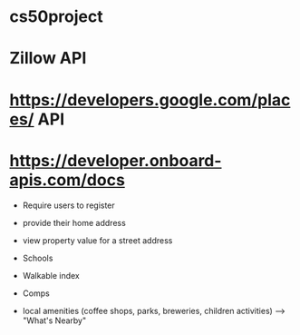 # cs50project

# Zillow API
# https://developers.google.com/places/ API
# https://developer.onboard-apis.com/docs

* Require users to register
* provide their home address


* view property value for a street address
* Schools
* Walkable index
* Comps
* local amenities (coffee shops, parks, breweries, children activities) --> "What's Nearby"
